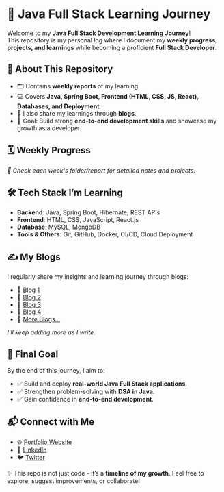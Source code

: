 # 🚀 Java Full Stack Learning Journey  

Welcome to my **Java Full Stack Development Learning Journey**!  
This repository is my personal log where I document my **weekly progress, projects, and learnings** while becoming a proficient **Full Stack Developer**.  


## 📌 About This Repository  
- 🗂️ Contains **weekly reports** of my learning.  
- 💻 Covers **Java, Spring Boot, Frontend (HTML, CSS, JS, React), Databases, and Deployment**.
- 📝 I also share my learnings through **blogs**.
- 🎯 Goal: Build strong **end-to-end development skills** and showcase my growth as a developer.  


## 🗓️ Weekly Progress  

*🔗 Check each week's folder/report for detailed notes and projects.*  


## 🛠️ Tech Stack I’m Learning  

- **Backend**: Java, Spring Boot, Hibernate, REST APIs  
- **Frontend**: HTML, CSS, JavaScript, React.js  
- **Database**: MySQL, MongoDB  
- **Tools & Others**: Git, GitHub, Docker, CI/CD, Cloud Deployment


## ✍️ My Blogs  

I regularly share my insights and learning journey through blogs:  

- 📖 [Blog 1](https://adityapateriya.hashnode.dev/week-1-highlights-embarking-on-my-core-java-learning-path)  
- 📖 [Blog 2](https://adityapateriya07.hashnode.dev/week-2-deepening-core-java-with-oop-concepts)
- 📖 [Blog 3](https://exceptionhandling.hashnode.dev/exploring-strings-and-exception-handling-in-java)
- 📖 [Blog 4](https://multithreadingjava.hashnode.dev/mastering-multithreading-and-collections)
- 📖 [More Blogs...](https://hashnode.com/@adityapateriya)  

*I’ll keep adding more as I write.*  


## 🎯 Final Goal  
By the end of this journey, I aim to:  
- ✅ Build and deploy **real-world Java Full Stack applications**.  
- ✅ Strengthen problem-solving with **DSA in Java**.  
- ✅ Gain confidence in **end-to-end development**.  


## 📬 Connect with Me  

- 🌐 [Portfolio Website](https://aditya-pateriya-portfolio.vercel.app/)  
- 💼 [LinkedIn](https://www.linkedin.com/in/aditya-pateriya7781/)
- 🐦 [Twitter](https://x.com/AdityaP62016807)


✨ This repo is not just code - it’s a **timeline of my growth**. Feel free to explore, suggest improvements, or collaborate!  

